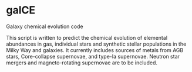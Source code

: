 # galCE
Galaxy chemical evolution code

This script is written to predict the chemical evolution of elemental abundances in gas, individual stars and synthetic stellar populations in the Milky Way and galaxies. It currently includes sources of metals from AGB stars, Core-collapse supernovae, and type-Ia supernovae. Neutron star mergers and magneto-rotating supernovae are to be included.  
